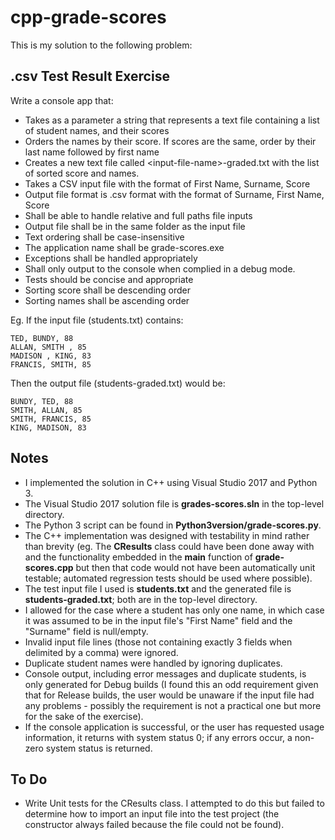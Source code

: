 # cpp-grade-scores
This is my solution to the following problem:

## .csv Test Result Exercise

Write a console app that:
* Takes as a parameter a string that represents a text file containing a list of student names, and their scores
* Orders the names by their score. If scores are the same, order by their last name followed by first name
* Creates a new text file called \<input-file-name\>-graded.txt with the list of sorted score and names.
* Takes a CSV input file with the format of First Name, Surname, Score
* Output file format is .csv format with the format of Surname, First Name, Score
* Shall be able to handle relative and full paths file inputs
* Output file shall be in the same folder as the input file
* Text ordering shall be case-insensitive
* The application name shall be grade-scores.exe
* Exceptions shall be handled appropriately
* Shall only output to the console when complied in a debug mode.
* Tests should be concise and appropriate
* Sorting score shall be descending order
* Sorting names shall be ascending order

Eg. If the input file (students.txt) contains:
```
TED, BUNDY, 88
ALLAN, SMITH , 85
MADISON , KING, 83
FRANCIS, SMITH, 85
```
Then the output file (students-graded.txt) would be:
```
BUNDY, TED, 88
SMITH, ALLAN, 85
SMITH, FRANCIS, 85
KING, MADISON, 83
```

## Notes

* I implemented the solution in C++ using Visual Studio 2017 and Python 3.
* The Visual Studio 2017 solution file is **grades-scores.sln** in the top-level directory.
* The Python 3 script can be found in **Python3version/grade-scores.py**.
* The C++ implementation was designed with testability in mind rather than brevity (eg. The **CResults** class could have been done away with and the functionality embedded in the **main** function of **grade-scores.cpp** but then that code would not have been automatically unit testable; automated regression tests should be used where possible).
* The test input file I used is **students.txt** and the generated file is **students-graded.txt**; both are in the top-level directory.
* I allowed for the case where a student has only one name, in which case it was assumed to be in the input file's "First Name" field and the "Surname" field is null/empty.
* Invalid input file lines (those not containing exactly 3 fields when delimited by a comma) were ignored.
* Duplicate student names were handled by ignoring duplicates.
* Console output, including error messages and duplicate students, is only generated for Debug builds (I found this an odd requirement given that for Release builds, the user would be unaware if the input file had any problems - possibly the requirement is not a practical one but more for the sake of the exercise).
* If the console application is successful, or the user has requested usage information, it returns with system status 0; if any errors occur, a non-zero system status is returned.

## To Do

* Write Unit tests for the CResults class. I attempted to do this but failed to determine how to import an input file into the test project (the constructor always failed because the file could not be found).
